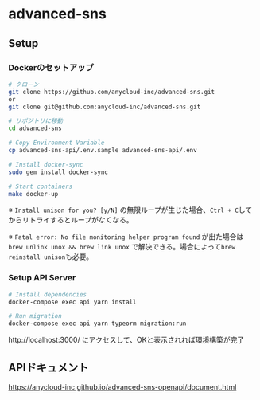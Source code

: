 # advanced-sns

## Setup

### Dockerのセットアップ

```sh
# クローン
git clone https://github.com/anycloud-inc/advanced-sns.git
or 
git clone git@github.com:anycloud-inc/advanced-sns.git

# リポジトリに移動
cd advanced-sns

# Copy Environment Variable
cp advanced-sns-api/.env.sample advanced-sns-api/.env

# Install docker-sync
sudo gem install docker-sync

# Start containers
make docker-up

```

※ `Install unison for you? [y/N]` の無限ループが生じた場合、`Ctrl + C`してからリトライするとループがなくなる。

※ `Fatal error: No file monitoring helper program found` が出た場合は `brew unlink unox && brew link unox` で解決できる。場合によって`brew reinstall unison`も必要。

### Setup API Server

```sh
# Install dependencies
docker-compose exec api yarn install

# Run migration
docker-compose exec api yarn typeorm migration:run
```

http://localhost:3000/
にアクセスして、OKと表示されれば環境構築が完了

## APIドキュメント
https://anycloud-inc.github.io/advanced-sns-openapi/document.html
